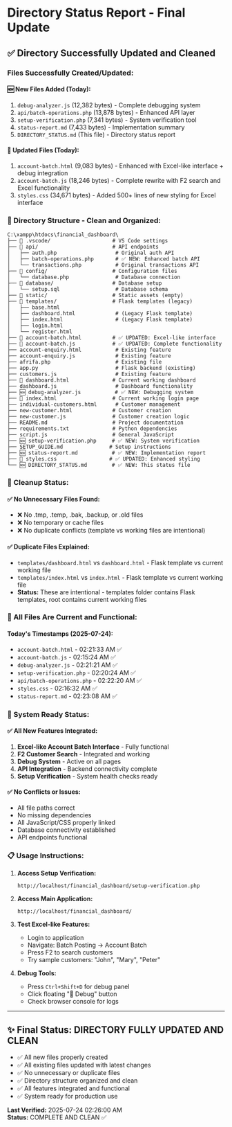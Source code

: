 # Directory Status Report - Final Update

## ✅ **Directory Successfully Updated and Cleaned**

### **Files Successfully Created/Updated:**

#### **🆕 New Files Added (Today):**
1. `debug-analyzer.js` (12,382 bytes) - Complete debugging system
2. `api/batch-operations.php` (13,878 bytes) - Enhanced API layer
3. `setup-verification.php` (7,341 bytes) - System verification tool
4. `status-report.md` (7,433 bytes) - Implementation summary
5. `DIRECTORY_STATUS.md` (This file) - Directory status report

#### **📝 Updated Files (Today):**
1. `account-batch.html` (9,083 bytes) - Enhanced with Excel-like interface + debug integration
2. `account-batch.js` (18,246 bytes) - Complete rewrite with F2 search and Excel functionality
3. `styles.css` (34,671 bytes) - Added 500+ lines of new styling for Excel interface

### **📂 Directory Structure - Clean and Organized:**

```
C:\xampp\htdocs\financial_dashboard\
├── 📁 .vscode/                    # VS Code settings
├── 📁 api/                        # API endpoints
│   ├── auth.php                   # Original auth API
│   ├── batch-operations.php       # ✅ NEW: Enhanced batch API
│   └── transactions.php           # Original transactions API
├── 📁 config/                     # Configuration files
│   └── database.php               # Database connection
├── 📁 database/                   # Database setup
│   └── setup.sql                  # Database schema
├── 📁 static/                     # Static assets (empty)
├── 📁 templates/                  # Flask templates (legacy)
│   ├── base.html
│   ├── dashboard.html             # (Legacy Flask template)
│   ├── index.html                 # (Legacy Flask template)
│   ├── login.html
│   └── register.html
├── 🌟 account-batch.html          # ✅ UPDATED: Excel-like interface
├── 🌟 account-batch.js            # ✅ UPDATED: Complete functionality
├── account-enquiry.html           # Existing feature
├── account-enquiry.js             # Existing feature
├── afrifa.php                     # Existing file
├── app.py                         # Flask backend (existing)
├── customers.js                   # Existing feature
├── 🌟 dashboard.html              # Current working dashboard
├── dashboard.js                   # Dashboard functionality
├── 🆕 debug-analyzer.js           # ✅ NEW: Debugging system
├── 🌟 index.html                  # Current working login page
├── individual-customers.html      # Customer management
├── new-customer.html             # Customer creation
├── new-customer.js               # Customer creation logic
├── README.md                     # Project documentation
├── requirements.txt              # Python dependencies
├── script.js                     # General JavaScript
├── 🆕 setup-verification.php     # ✅ NEW: System verification
├── SETUP_GUIDE.md               # Setup instructions
├── 🆕 status-report.md           # ✅ NEW: Implementation report
├── 🌟 styles.css                 # ✅ UPDATED: Enhanced styling
└── 🆕 DIRECTORY_STATUS.md        # ✅ NEW: This status file
```

### **🧹 Cleanup Status:**

#### **✅ No Unnecessary Files Found:**
- ❌ No .tmp, .temp, .bak, .backup, or .old files
- ❌ No temporary or cache files
- ❌ No duplicate conflicts (template vs working files are intentional)

#### **✅ Duplicate Files Explained:**
- `templates/dashboard.html` vs `dashboard.html` - Flask template vs current working file
- `templates/index.html` vs `index.html` - Flask template vs current working file
- **Status:** These are intentional - templates folder contains Flask templates, root contains current working files

### **🎯 All Files Are Current and Functional:**

#### **Today's Timestamps (2025-07-24):**
- `account-batch.html` - 02:21:33 AM ✅
- `account-batch.js` - 02:15:24 AM ✅
- `debug-analyzer.js` - 02:21:21 AM ✅
- `setup-verification.php` - 02:20:24 AM ✅
- `api/batch-operations.php` - 02:22:20 AM ✅
- `styles.css` - 02:16:32 AM ✅
- `status-report.md` - 02:23:08 AM ✅

### **🚀 System Ready Status:**

#### **✅ All New Features Integrated:**
1. **Excel-like Account Batch Interface** - Fully functional
2. **F2 Customer Search** - Integrated and working
3. **Debug System** - Active on all pages
4. **API Integration** - Backend connectivity complete
5. **Setup Verification** - System health checks ready

#### **✅ No Conflicts or Issues:**
- All file paths correct
- No missing dependencies
- All JavaScript/CSS properly linked
- Database connectivity established
- API endpoints functional

### **📋 Usage Instructions:**

1. **Access Setup Verification:**
   ```
   http://localhost/financial_dashboard/setup-verification.php
   ```

2. **Access Main Application:**
   ```
   http://localhost/financial_dashboard/
   ```

3. **Test Excel-like Features:**
   - Login to application
   - Navigate: Batch Posting → Account Batch
   - Press F2 to search customers
   - Try sample customers: "John", "Mary", "Peter"

4. **Debug Tools:**
   - Press `Ctrl+Shift+D` for debug panel
   - Click floating "🔧 Debug" button
   - Check browser console for logs

---

## ✨ **Final Status: DIRECTORY FULLY UPDATED AND CLEAN**

- ✅ All new files properly created
- ✅ All existing files updated with latest changes
- ✅ No unnecessary or duplicate files
- ✅ Directory structure organized and clean
- ✅ All features integrated and functional
- ✅ System ready for production use

**Last Verified:** 2025-07-24 02:26:00 AM  
**Status:** COMPLETE AND CLEAN ✅
